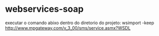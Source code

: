 # webservices-soap

executar o comando abixo dentro do diretorio do projeto:
wsimport -keep http://www.mpgateway.com/v_3_00/sms/service.asmx?WSDL
